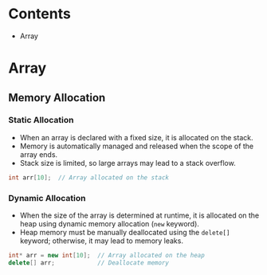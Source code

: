 # Contents
- Array

# Array
## Memory Allocation
### Static Allocation
- When an array is declared with a fixed size, it is allocated on the stack.
- Memory is automatically managed and released when the scope of the array ends.
- Stack size is limited, so large arrays may lead to a stack overflow.
```cpp
int arr[10];  // Array allocated on the stack
```
### Dynamic Allocation
- When the size of the array is determined at runtime, it is allocated on the heap using dynamic memory allocation (`new` keyword).
- Heap memory must be manually deallocated using the `delete[]` keyword; otherwise, it may lead to memory leaks.
```cpp
int* arr = new int[10];  // Array allocated on the heap
delete[] arr;            // Deallocate memory
```